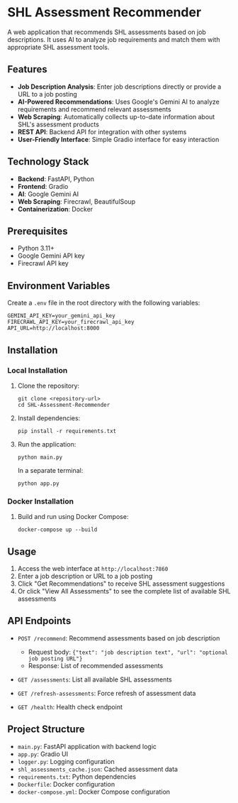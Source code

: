 # SHL Assessment Recommender

A web application that recommends SHL assessments based on job descriptions. It uses AI to analyze job requirements and match them with appropriate SHL assessment tools.

## Features

- **Job Description Analysis**: Enter job descriptions directly or provide a URL to a job posting
- **AI-Powered Recommendations**: Uses Google's Gemini AI to analyze requirements and recommend relevant assessments
- **Web Scraping**: Automatically collects up-to-date information about SHL's assessment products
- **REST API**: Backend API for integration with other systems
- **User-Friendly Interface**: Simple Gradio interface for easy interaction

## Technology Stack

- **Backend**: FastAPI, Python
- **Frontend**: Gradio
- **AI**: Google Gemini AI
- **Web Scraping**: Firecrawl, BeautifulSoup
- **Containerization**: Docker

## Prerequisites

- Python 3.11+
- Google Gemini API key
- Firecrawl API key

## Environment Variables

Create a `.env` file in the root directory with the following variables:

```
GEMINI_API_KEY=your_gemini_api_key
FIRECRAWL_API_KEY=your_firecrawl_api_key
API_URL=http://localhost:8000
```

## Installation

### Local Installation

1. Clone the repository:
   ```
   git clone <repository-url>
   cd SHL-Assessment-Recommender
   ```

2. Install dependencies:
   ```
   pip install -r requirements.txt
   ```

3. Run the application:
   ```
   python main.py
   ```
   In a separate terminal:
   ```
   python app.py
   ```

### Docker Installation

1. Build and run using Docker Compose:
   ```
   docker-compose up --build
   ```

## Usage

1. Access the web interface at `http://localhost:7860`
2. Enter a job description or URL to a job posting
3. Click "Get Recommendations" to receive SHL assessment suggestions
4. Or click "View All Assessments" to see the complete list of available SHL assessments

## API Endpoints

- `POST /recommend`: Recommend assessments based on job description
  - Request body: `{"text": "job description text", "url": "optional job posting URL"}`
  - Response: List of recommended assessments

- `GET /assessments`: List all available SHL assessments

- `GET /refresh-assessments`: Force refresh of assessment data

- `GET /health`: Health check endpoint

## Project Structure

- `main.py`: FastAPI application with backend logic
- `app.py`: Gradio UI
- `logger.py`: Logging configuration
- `shl_assessments_cache.json`: Cached assessment data
- `requirements.txt`: Python dependencies
- `Dockerfile`: Docker configuration
- `docker-compose.yml`: Docker Compose configuration
